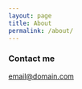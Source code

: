 ```yaml
---
layout: page
title: About
permalink: /about/
---
```



### Contact me

[email@domain.com](mailto:email@domain.com)
